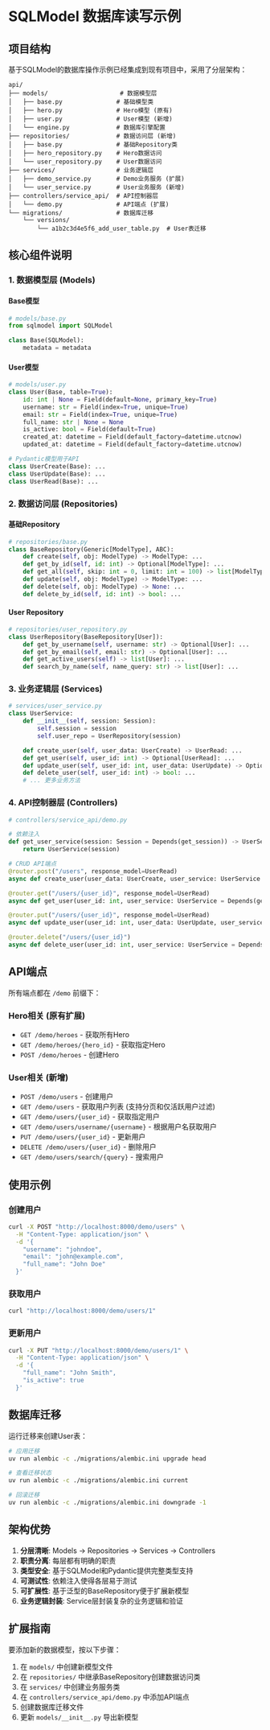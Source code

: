 # SQLModel 数据库读写示例

## 项目结构

基于SQLModel的数据库操作示例已经集成到现有项目中，采用了分层架构：

```
api/
├── models/                    # 数据模型层
│   ├── base.py               # 基础模型类
│   ├── hero.py               # Hero模型 (原有)
│   ├── user.py               # User模型 (新增)
│   └── engine.py             # 数据库引擎配置
├── repositories/             # 数据访问层 (新增)
│   ├── base.py               # 基础Repository类
│   ├── hero_repository.py    # Hero数据访问
│   └── user_repository.py    # User数据访问
├── services/                 # 业务逻辑层
│   ├── demo_service.py       # Demo业务服务 (扩展)
│   └── user_service.py       # User业务服务 (新增)
├── controllers/service_api/  # API控制器层
│   └── demo.py               # API端点 (扩展)
└── migrations/               # 数据库迁移
    └── versions/
        └── a1b2c3d4e5f6_add_user_table.py  # User表迁移
```

## 核心组件说明

### 1. 数据模型层 (Models)

#### Base模型
```python
# models/base.py
from sqlmodel import SQLModel

class Base(SQLModel):
    metadata = metadata
```

#### User模型
```python
# models/user.py
class User(Base, table=True):
    id: int | None = Field(default=None, primary_key=True)
    username: str = Field(index=True, unique=True)
    email: str = Field(index=True, unique=True)
    full_name: str | None = None
    is_active: bool = Field(default=True)
    created_at: datetime = Field(default_factory=datetime.utcnow)
    updated_at: datetime = Field(default_factory=datetime.utcnow)

# Pydantic模型用于API
class UserCreate(Base): ...
class UserUpdate(Base): ...
class UserRead(Base): ...
```

### 2. 数据访问层 (Repositories)

#### 基础Repository
```python
# repositories/base.py
class BaseRepository(Generic[ModelType], ABC):
    def create(self, obj: ModelType) -> ModelType: ...
    def get_by_id(self, id: int) -> Optional[ModelType]: ...
    def get_all(self, skip: int = 0, limit: int = 100) -> list[ModelType]: ...
    def update(self, obj: ModelType) -> ModelType: ...
    def delete(self, obj: ModelType) -> None: ...
    def delete_by_id(self, id: int) -> bool: ...
```

#### User Repository
```python
# repositories/user_repository.py
class UserRepository(BaseRepository[User]):
    def get_by_username(self, username: str) -> Optional[User]: ...
    def get_by_email(self, email: str) -> Optional[User]: ...
    def get_active_users(self) -> list[User]: ...
    def search_by_name(self, name_query: str) -> list[User]: ...
```

### 3. 业务逻辑层 (Services)

```python
# services/user_service.py
class UserService:
    def __init__(self, session: Session):
        self.session = session
        self.user_repo = UserRepository(session)

    def create_user(self, user_data: UserCreate) -> UserRead: ...
    def get_user(self, user_id: int) -> Optional[UserRead]: ...
    def update_user(self, user_id: int, user_data: UserUpdate) -> Optional[UserRead]: ...
    def delete_user(self, user_id: int) -> bool: ...
    # ... 更多业务方法
```

### 4. API控制器层 (Controllers)

```python
# controllers/service_api/demo.py

# 依赖注入
def get_user_service(session: Session = Depends(get_session)) -> UserService:
    return UserService(session)

# CRUD API端点
@router.post("/users", response_model=UserRead)
async def create_user(user_data: UserCreate, user_service: UserService = Depends(get_user_service)): ...

@router.get("/users/{user_id}", response_model=UserRead)
async def get_user(user_id: int, user_service: UserService = Depends(get_user_service)): ...

@router.put("/users/{user_id}", response_model=UserRead)
async def update_user(user_id: int, user_data: UserUpdate, user_service: UserService = Depends(get_user_service)): ...

@router.delete("/users/{user_id}")
async def delete_user(user_id: int, user_service: UserService = Depends(get_user_service)): ...
```

## API端点

所有端点都在 `/demo` 前缀下：

### Hero相关 (原有扩展)
- `GET /demo/heroes` - 获取所有Hero
- `GET /demo/heroes/{hero_id}` - 获取指定Hero
- `POST /demo/heroes` - 创建Hero

### User相关 (新增)
- `POST /demo/users` - 创建用户
- `GET /demo/users` - 获取用户列表 (支持分页和仅活跃用户过滤)
- `GET /demo/users/{user_id}` - 获取指定用户
- `GET /demo/users/username/{username}` - 根据用户名获取用户
- `PUT /demo/users/{user_id}` - 更新用户
- `DELETE /demo/users/{user_id}` - 删除用户
- `GET /demo/users/search/{query}` - 搜索用户

## 使用示例

### 创建用户
```bash
curl -X POST "http://localhost:8000/demo/users" \
  -H "Content-Type: application/json" \
  -d '{
    "username": "johndoe",
    "email": "john@example.com",
    "full_name": "John Doe"
  }'
```

### 获取用户
```bash
curl "http://localhost:8000/demo/users/1"
```

### 更新用户
```bash
curl -X PUT "http://localhost:8000/demo/users/1" \
  -H "Content-Type: application/json" \
  -d '{
    "full_name": "John Smith",
    "is_active": true
  }'
```

## 数据库迁移

运行迁移来创建User表：

```bash
# 应用迁移
uv run alembic -c ./migrations/alembic.ini upgrade head

# 查看迁移状态
uv run alembic -c ./migrations/alembic.ini current

# 回滚迁移
uv run alembic -c ./migrations/alembic.ini downgrade -1
```

## 架构优势

1. **分层清晰**: Models -> Repositories -> Services -> Controllers
2. **职责分离**: 每层都有明确的职责
3. **类型安全**: 基于SQLModel和Pydantic提供完整类型支持
4. **可测试性**: 依赖注入使得各层易于测试
5. **可扩展性**: 基于泛型的BaseRepository便于扩展新模型
6. **业务逻辑封装**: Service层封装复杂的业务逻辑和验证

## 扩展指南

要添加新的数据模型，按以下步骤：

1. 在 `models/` 中创建新模型文件
2. 在 `repositories/` 中继承BaseRepository创建数据访问类
3. 在 `services/` 中创建业务服务类
4. 在 `controllers/service_api/demo.py` 中添加API端点
5. 创建数据库迁移文件
6. 更新 `models/__init__.py` 导出新模型